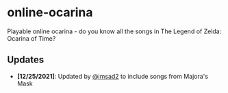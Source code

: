 # online-ocarina
Playable online ocarina - do you know all the songs in The Legend of Zelda: Ocarina of Time?

## Updates

- **[12/25/2021]**: Updated by [@imsad2](https://github.com/imsad2) to include songs from Majora's Mask
